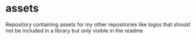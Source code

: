 # assets
Repository containing assets for my other repositories like logos that should not be included in a library but only visible in the readme
